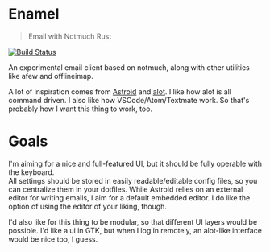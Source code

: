 # Enamel

> Email with Notmuch Rust

[![Build Status](https://travis-ci.org/vhdirk/enamel.svg?branch=master)](https://travis-ci.org/vhdirk/enamel)

An experimental email client based on notmuch, along with other utilities like
afew and offlineimap.

A lot of inspiration comes from [Astroid](https://github.com/astroidmail/astroid) and [alot](https://github.com/pazz/alot).
I like how alot is all command driven. I also like how VSCode/Atom/Textmate work.
So that's probably how I want this thing to work, too.

# Goals
I'm aiming for a nice and full-featured UI, but it should be fully operable with the keyboard.  
All settings should be stored in easily readable/editable config files, so you
can centralize them in your dotfiles.
While Astroid relies on an external editor for writing emails, I aim for a
default embedded editor. I do like the option of using the editor of your liking, though.

I'd also like for this thing to be modular, so that different UI layers
would be possible. I'd like a ui in GTK, but when I log in remotely, an alot-like
interface would be nice too, I guess.


